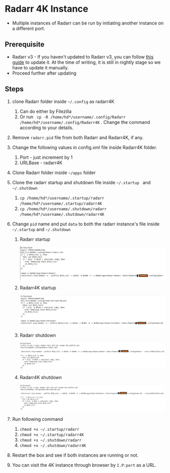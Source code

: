# Radarr 4K Instance

- Multiple instances of Radarr can be run by initiating another instance on a different port.

## Prerequisite

- Radarr v3 - If you haven't updated to Radarr v3, you can follow [this guide](https://github.com/pranscript/plex_bytesized/blob/master/radarr/radarrV2%20to%20V3(nightly).md) to update it. At the time of writing, it is still in nightly stage so we have to update it manually.
- Proceed further after updating

## Steps

1. clone Radarr folder inside ```~/.config```  as radarr4K

   1. Can do either by Filezilla
   2. Or run ``` cp -R /home/hd*/username/.config/Radarr /home/hd*/username/.config/Radarr4K```  . Change the command according to your details.

2. Remove ```radarr.pid``` file from both Radarr and Radarr4K, if any.

3. Change the following values in config.xml file inside Radarr4K folder.

   1. Port - just increment by 1
   2. URLBase - radarr4K

4. Clone Radarr folder inside ```~/apps``` folder

5. Clone the radarr startup and shutdown file inside ```~/.startup ``` and ``` ~/.shutdown```

   1. ```cp /home/hd*/username/.startup/radarr /home/hd*/username/.startup/radarr4K```
   2. ```cp /home/hd*/username/.shutdown/radarr /home/hd*/username/.shutdown/radarr4K```

6. Change ```pid``` name and put ```data``` to both the radarr instance's file inside ```~/.startup``` and ```~/.shutdown```

   1. Radarr startup

      ![GitHub Logo](../images/radarrStartup.jpg)

   2. Radarr4K startup

      ![GitHub Logo](../images/radarr4kStartup.jpg)

   3. Radarr shutdown

      ![GitHub Logo](../images/radarrShutdown.jpg)

   4. Radarr4K shutdown

      ![GitHub Logo](../images/radarr4kShutdown.jpg)

7. Run following command
   1. ```chmod +x ~/.startup/radarr```
   2. ```chmod +x ~/.startup/radarr4K```
   3. ```chmod +x ~/.shutdown/radarr```
   4. ```chmod +x ~/.shutdown/radarr4K```
8. Restart the box and see if both instances are running or not.
9. You can visit the 4K instance through browser by ```I.P:port``` as a URL.